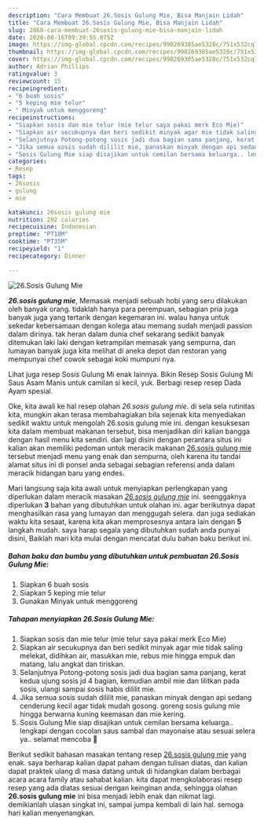 ```yaml
---
description: "Cara Membuat 26.Sosis Gulung Mie, Bisa Manjain Lidah"
title: "Cara Membuat 26.Sosis Gulung Mie, Bisa Manjain Lidah"
slug: 2860-cara-membuat-26sosis-gulung-mie-bisa-manjain-lidah
date: 2020-08-16T09:39:55.075Z
image: https://img-global.cpcdn.com/recipes/990269385ae5328c/751x532cq70/26sosis-gulung-mie-foto-resep-utama.jpg
thumbnail: https://img-global.cpcdn.com/recipes/990269385ae5328c/751x532cq70/26sosis-gulung-mie-foto-resep-utama.jpg
cover: https://img-global.cpcdn.com/recipes/990269385ae5328c/751x532cq70/26sosis-gulung-mie-foto-resep-utama.jpg
author: Adrian Phillips
ratingvalue: 3
reviewcount: 15
recipeingredient:
- "6 buah sosis"
- "5 keping mie telur"
- " Minyak untuk menggoreng"
recipeinstructions:
- "Siapkan sosis dan mie telur (mie telur saya pakai merk Eco Mie)"
- "Siapkan air secukupnya dan beri sedikit minyak agar mie tidak saling melekat, didihkan air, masukkan mie, rebus mie hingga empuk dan matang, lalu angkat dan tiriskan."
- "Selanjutnya Potong-potong sosis jadi dua bagian sama panjang, kerat kedua ujung sosis jd 4 bagian, kemudian ambil mie dan lilitkan pada sosis, ulangi sampai sosis habis dililit mie."
- "Jika semua sosis sudah dililit mie, panaskan minyak dengan api sedang cenderung kecil agar tidak mudah gosong. goreng sosis gulung mie hingga berwarna kuning keemasan dan mie kering."
- "Sosis Gulung Mie siap disajikan untuk cemilan bersama keluarga.. lengkapi dengan cocolan saus sambal dan mayonaise atau sesuai selera ya.. selamat mencoba 🤗"
categories:
- Resep
tags:
- 26sosis
- gulung
- mie

katakunci: 26sosis gulung mie 
nutrition: 292 calories
recipecuisine: Indonesian
preptime: "PT18M"
cooktime: "PT35M"
recipeyield: "1"
recipecategory: Dinner

---
```



![26.Sosis Gulung Mie](https://img-global.cpcdn.com/recipes/990269385ae5328c/751x532cq70/26sosis-gulung-mie-foto-resep-utama.jpg)

<b><i>26.sosis gulung mie</i></b>, Memasak menjadi sebuah hobi yang seru dilakukan oleh banyak orang. tidaklah hanya para perempuan, sebagian pria juga banyak juga yang tertarik dengan kegemaran ini. walau hanya untuk sekedar kebersamaan dengan kolega atau memang sudah menjadi passion dalam dirinya. tak heran dalam dunia chef sekarang sedikit banyak ditemukan laki laki dengan ketrampilan memasak yang sempurna, dan lumayan banyak juga kita melihat di aneka depot dan restoran yang mempunyai chef cowok sebagai koki mumpuni nya.

Lihat juga resep Sosis Gulung Mi enak lainnya. Bikin Resep Sosis Gulung Mi Saus Asam Manis untuk camilan si kecil, yuk. Berbagi resep resep Dada Ayam spesial.

Oke, kita awali ke hal resep olahan <i>26.sosis gulung mie</i>. di sela sela rutinitas kita, mungkin akan terasa membahagiakan bila sejenak kita menyediakan sedikit waktu untuk mengolah 26.sosis gulung mie ini. dengan kesuksesan kita dalam membuat makanan tersebut, bisa menjadikan diri kalian bangga dengan hasil menu kita sendiri. dan lagi disini dengan perantara situs ini kalian akan memiliki pedoman untuk meracik makanan <u>26.sosis gulung mie</u> tersebut menjadi menu yang enak dan sempurna, oleh karena itu tandai alamat situs ini di ponsel anda sebagai sebagian referensi anda dalam meracik hidangan baru yang endes.


Mari langsung saja kita awali untuk menyiapkan perlengkapan yang diperlukan dalam meracik masakan <u><i>26.sosis gulung mie</i></u> ini. seenggaknya diperlukan <b>3</b> bahan yang dibutuhkan untuk olahan ini. agar berikutnya dapat menghasilkan rasa yang lumayan dan menggugah selera. dan juga sediakan waktu kita sesaat, karena kita akan memprosesnya antara lain dengan <b>5</b> langkah mudah. saya harap segala yang dibutuhkan sudah anda punyai disini, Baiklah mari kita mulai dengan mencatat dulu bahan baku berikut ini.

<!--inarticleads1-->

##### Bahan baku dan bumbu yang dibutuhkan untuk pembuatan 26.Sosis Gulung Mie:

1. Siapkan 6 buah sosis
1. Siapkan 5 keping mie telur
1. Gunakan  Minyak untuk menggoreng




<!--inarticleads2-->

##### Tahapan menyiapkan 26.Sosis Gulung Mie:

1. Siapkan sosis dan mie telur (mie telur saya pakai merk Eco Mie)
1. Siapkan air secukupnya dan beri sedikit minyak agar mie tidak saling melekat, didihkan air, masukkan mie, rebus mie hingga empuk dan matang, lalu angkat dan tiriskan.
1. Selanjutnya Potong-potong sosis jadi dua bagian sama panjang, kerat kedua ujung sosis jd 4 bagian, kemudian ambil mie dan lilitkan pada sosis, ulangi sampai sosis habis dililit mie.
1. Jika semua sosis sudah dililit mie, panaskan minyak dengan api sedang cenderung kecil agar tidak mudah gosong. goreng sosis gulung mie hingga berwarna kuning keemasan dan mie kering.
1. Sosis Gulung Mie siap disajikan untuk cemilan bersama keluarga.. lengkapi dengan cocolan saus sambal dan mayonaise atau sesuai selera ya.. selamat mencoba 🤗




Berikut sedikit bahasan masakan tentang resep <u>26.sosis gulung mie</u> yang enak. saya berharap kalian dapat paham dengan tulisan diatas, dan kalian dapat praktek ulang di masa datang untuk di hidangkan dalam berbagai acara acara family atau sahabat kalian. kita dapat mengkolaborasi resep resep yang ada diatas sesuai dengan keinginan anda, sehingga olahan <b>26.sosis gulung mie</b> ini bisa menjadi lebih enak dan nikmat lagi. demikianlah ulasan singkat ini, sampai jumpa kembali di lain hal. semoga hari kalian menyenangkan.
